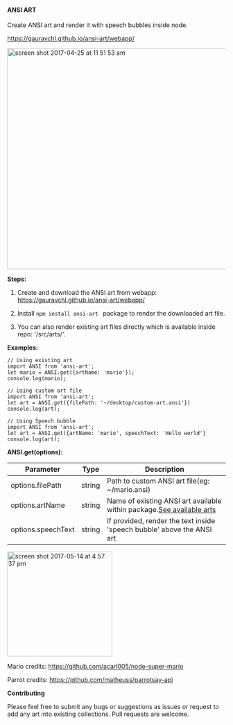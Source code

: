 #### ANSI ART

Create ANSI art and render it with speech bubbles inside node.

https://gauravchl.github.io/ansi-art/webapp/

<img width="510" alt="screen shot 2017-04-25 at 11 51 53 am" src="https://cloud.githubusercontent.com/assets/3471415/25371301/b440ebe6-29ad-11e7-8459-abbea63e1630.png">


**Steps:**
1. Create and download the ANSI art from webapp: https://gauravchl.github.io/ansi-art/webapp/
2. Install `npm install ansi-art ` package to render the downloaded art file.

3. You can also render existing art files directly which is available inside repo: '/src/arts/'.


**Examples:**

```
// Using existing art
import ANSI from 'ansi-art';
let mario = ANSI.get({artName: 'mario'});
console.log(mario);

```


```
// Using custom art file
import ANSI from 'ansi-art';
let art = ANSI.get({filePath: '~/desktop/custom-art.ansi'})
console.log(art);
```

```
// Using Speech bubble
import ANSI from 'ansi-art';
let art = ANSI.get({artName: 'mario', speechText: 'Hello world'}
console.log(art);

```

**ANSI.get(options):**

Parameter | Type | Description
------|------ | -------------
options.filePath | string | Path to custom ANSI art file(eg: ~/mario.ansi)
options.artName | string |  Name of existing ANSI art available within package.[See available arts](https://github.com/gauravchl/ansi-art/blob/master/src/arts/)
options.speechText | string | If provided, render the text inside 'speech bubble' above the ANSI art





<img width="242" alt="screen shot 2017-05-14 at 4 57 37 pm" src="https://cloud.githubusercontent.com/assets/3471415/26033277/97663dc8-38c6-11e7-88d3-3d4534642ef4.png">


Mario credits: https://github.com/acarl005/node-super-mario

Parrot credits: https://github.com/matheuss/parrotsay-api

**Contributing**

Please feel free to submit any bugs or suggestions as issues or request to add any art into existing collections. Pull requests are welcome.
